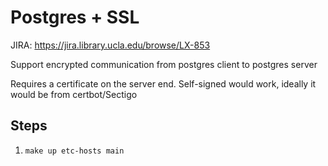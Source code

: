 # Postgres + SSL

JIRA: https://jira.library.ucla.edu/browse/LX-853

Support encrypted communication from postgres client to postgres server

Requires a certificate on the server end. Self-signed would work, ideally it
would be from certbot/Sectigo


## Steps

1. `make up etc-hosts main`
